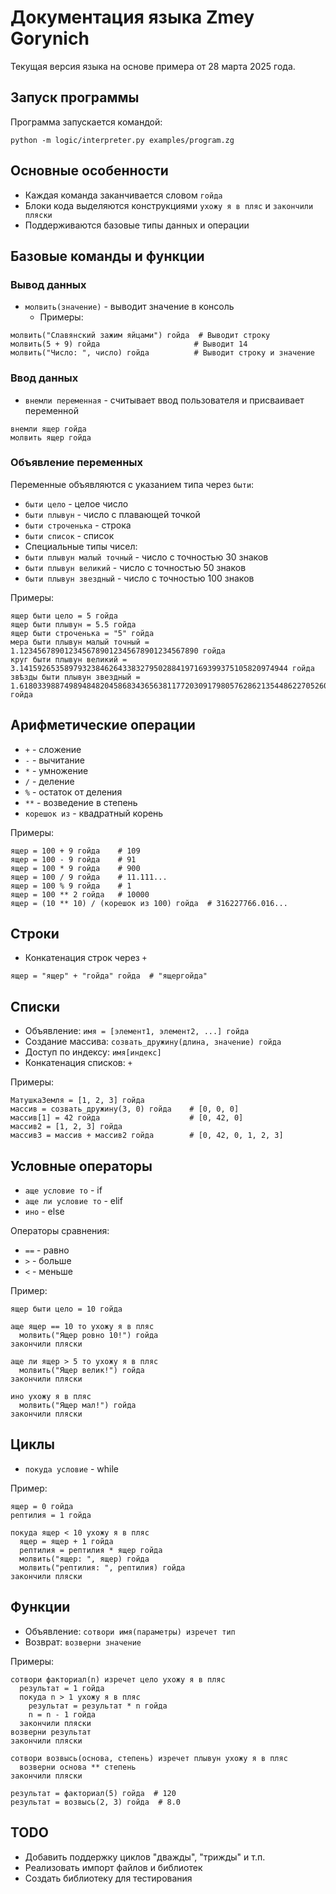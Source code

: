 # Документация языка Zmey Gorynich

Текущая версия языка на основе примера от 28 марта 2025 года.

## Запуск программы
Программа запускается командой:
```plaintext
python -m logic/interpreter.py examples/program.zg
```

## Основные особенности
- Каждая команда заканчивается словом `гойда`
- Блоки кода выделяются конструкциями `ухожу я в пляс` и `закончили пляски`
- Поддерживаются базовые типы данных и операции

## Базовые команды и функции

### Вывод данных
- `молвить(значение)` - выводит значение в консоль
  - Примеры:
```zmeygorynich
молвить("Славянский зажим яйцами") гойда  # Выводит строку
молвить(5 + 9) гойда                     # Выводит 14
молвить("Число: ", число) гойда          # Выводит строку и значение
```

### Ввод данных
- `внемли переменная` - считывает ввод пользователя и присваивает переменной

```zmeygorynich
внемли ящер гойда
молвить ящер гойда
```

### Объявление переменных
Переменные объявляются с указанием типа через `быти`:
- `быти цело` - целое число
- `быти плывун` - число с плавающей точкой
- `быти строченька` - строка
- `быти список` - список
- Специальные типы чисел:
- `быти плывун малый точный` - число с точностью 30 знаков
- `быти плывун великий` - число с точностью 50 знаков
- `быти плывун звездный` - число с точностью 100 знаков

Примеры:
```zmeygorynich
ящер быти цело = 5 гойда
ящер быти плывун = 5.5 гойда
ящер быти строченька = "5" гойда
мера быти плывун малый точный = 1.1234567890123456789012345678901234567890 гойда
круг быти плывун великий = 3.141592653589793238462643383279502884197169399375105820974944 гойда
звѣзды быти плывун звездный = 1.6180339887498948482045868343656381177203091798057628621354486227052604628189 гойда
```

## Арифметические операции
- `+` - сложение
- `-` - вычитание
- `*` - умножение
- `/` - деление
- `%` - остаток от деления
- `**` - возведение в степень
- `корешок из` - квадратный корень

Примеры:
```zmeygorynich
ящер = 100 + 9 гойда    # 109
ящер = 100 - 9 гойда    # 91
ящер = 100 * 9 гойда    # 900
ящер = 100 / 9 гойда    # 11.111...
ящер = 100 % 9 гойда    # 1
ящер = 100 ** 2 гойда   # 10000
ящер = (10 ** 10) / (корешок из 100) гойда  # 316227766.016...
```

## Строки
- Конкатенация строк через `+`
```zmeygorynich
ящер = "ящер" + "гойда" гойда  # "ящергойда" 
```

## Списки
- Объявление: `имя = [элемент1, элемент2, ...] гойда`
- Создание массива: `созвать_дружину(длина, значение) гойда`
- Доступ по индексу: `имя[индекс]`
- Конкатенация списков: `+`

Примеры: 
```zmeygorynich
МатушкаЗемля = [1, 2, 3] гойда
массив = созвать_дружину(3, 0) гойда    # [0, 0, 0]
массив[1] = 42 гойда                    # [0, 42, 0]
массив2 = [1, 2, 3] гойда
массив3 = массив + массив2 гойда        # [0, 42, 0, 1, 2, 3]
```

## Условные операторы
- `аще условие то` - if
- `аще ли условие то` - elif
- `ино` - else

Операторы сравнения:
- `==` - равно
- `>` - больше
- `<` - меньше

Пример:
```zmeygorynich
ящер быти цело = 10 гойда

аще ящер == 10 то ухожу я в пляс
  молвить("Ящер ровно 10!") гойда
закончили пляски

аще ли ящер > 5 то ухожу я в пляс
  молвить("Ящер велик!") гойда
закончили пляски

ино ухожу я в пляс
  молвить("Ящер мал!") гойда
закончили пляски 
```

## Циклы
- `покуда условие` - while

Пример:
```zmeygorynich
ящер = 0 гойда
рептилия = 1 гойда

покуда ящер < 10 ухожу я в пляс
  ящер = ящер + 1 гойда
  рептилия = рептилия * ящер гойда
  молвить("ящер: ", ящер) гойда
  молвить("рептилия: ", рептилия) гойда
закончили пляски
```

## Функции
- Объявление: `сотвори имя(параметры) изречет тип`
- Возврат: `возверни значение`

Примеры:
```zmeygorynich
сотвори факториал(n) изречет цело ухожу я в пляс
  результат = 1 гойда
  покуда n > 1 ухожу я в пляс
    результат = результат * n гойда
    n = n - 1 гойда
  закончили пляски
возверни результат
закончили пляски

сотвори возвысь(основа, степень) изречет плывун ухожу я в пляс
  возверни основа ** степень
закончили пляски

результат = факториал(5) гойда  # 120
результат = возвысь(2, 3) гойда  # 8.0
```

## TODO
- Добавить поддержку циклов "дважды", "трижды" и т.п.
- Реализовать импорт файлов и библиотек
- Создать библиотеку для тестирования